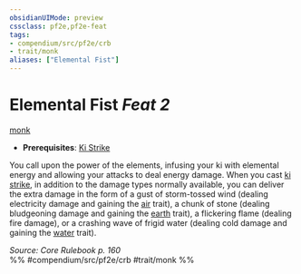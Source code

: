 ```yaml
---
obsidianUIMode: preview
cssclass: pf2e,pf2e-feat
tags:
- compendium/src/pf2e/crb
- trait/monk
aliases: ["Elemental Fist"]
---
```

# Elemental Fist  *Feat 2*  
[monk](rules/traits/monk.md "Monk Class Trait")  

- **Prerequisites**: [Ki Strike](compendium/feats/ki-strike.md)

You call upon the power of the elements, infusing your ki with elemental energy and allowing your attacks to deal energy damage. When you cast [ki strike](compendium/spells/ki-strike.md), in addition to the damage types normally available, you can deliver the extra damage in the form of a gust of storm-tossed wind (dealing electricity damage and gaining the [air](rules/traits/air.md "Air Energy & Element Trait") trait), a chunk of stone (dealing bludgeoning damage and gaining the [earth](rules/traits/earth.md "Earth Energy & Element Trait") trait), a flickering flame (dealing fire damage), or a crashing wave of frigid water (dealing cold damage and gaining the [water](rules/traits/water.md "Water Energy & Element Trait") trait).

*Source: Core Rulebook p. 160*  
%% #compendium/src/pf2e/crb #trait/monk %%